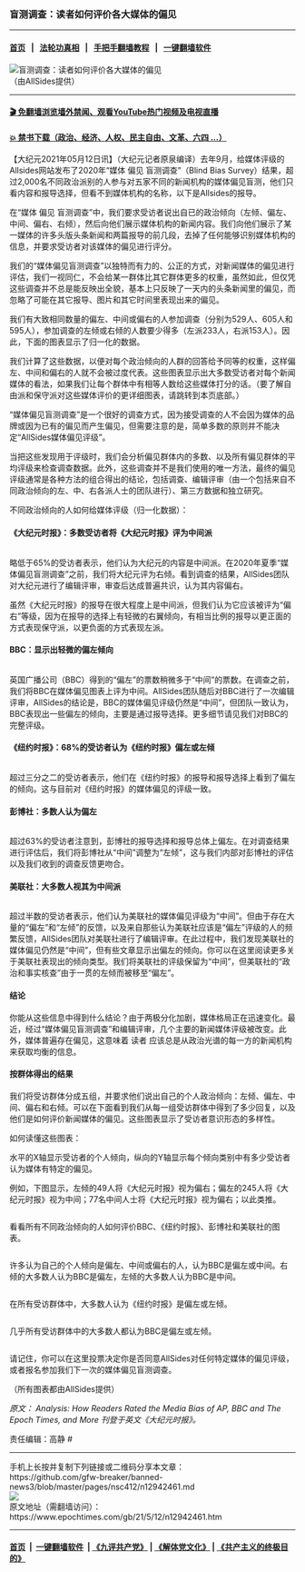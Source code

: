 ### 盲测调查：读者如何评价各大媒体的偏见
------------------------

#### [首页](https://github.com/gfw-breaker/banned-news3/blob/master/README.md) &nbsp;&nbsp;|&nbsp;&nbsp; [法轮功真相](https://github.com/begood0513/basic/blob/master/README.md)  &nbsp;&nbsp;|&nbsp;&nbsp; [手把手翻墙教程](https://github.com/gfw-breaker/guides/wiki)  &nbsp;&nbsp;|&nbsp;&nbsp; [一键翻墙软件](https://github.com/gfw-breaker/nogfw/blob/master/README.md)  



<div><img alt="盲测调查：读者如何评价各大媒体的偏见" class="attachment-djy_600_400 size-djy_600_400 wp-post-image" src="https://i.epochtimes.com/assets/uploads/2021/05/id12942488-GraphsBlog-Aug2020biassurvey-600x326.jpeg"/>
<div class="caption">
 （由AllSides提供）
</div></div><hr/>

#### [ 🎬  免翻墙浏览墙外禁闻、观看YouTube热门视频及电视直播](https://github.com/gfw-breaker/HelloWorld)

#### [ 💥  禁书下载（政治、经济、人权、民主自由、文革、六四 ...）](https://github.com/gfw-breaker/books/blob/master/README.md)

<div><p>
 【大纪元2021年05月12日讯】（大纪元记者原泉编译）去年9月，给媒体评级的Allsides网站发布了2020年“媒体
 <ok href="https://www.epochtimes.com/gb/tag/%E5%81%8F%E8%A7%81.html">
  偏见
 </ok>
 盲测调查”（Blind Bias Survey）结果，超过2,000名不同政治派别的人参与对五家不同的新闻机构的媒体偏见盲测，他们只看内容和报导选择，但看不到媒体机构的名称，以下是Allsides的报导。
</p>
<p>
 在“媒体
 <ok href="https://www.epochtimes.com/gb/tag/%E5%81%8F%E8%A7%81.html">
  偏见
 </ok>
 盲测调查”中，我们要求受访者说出自已的政治倾向（左倾、偏左、中间、偏右、右倾），然后向他们展示媒体机构的新闻内容。我们向他们展示了某一媒体的许多头版头条新闻和两篇报导的前几段，去掉了任何能够识别媒体机构的信息，并要求受访者对该媒体的偏见进行评分。
</p>
<p>
 我们的“媒体偏见盲测调查”以独特而有力的、公正的方式，对新闻媒体的偏见进行评估，我们一视同仁，不会给某一群体比其它群体更多的权重，虽然如此，但仅凭这些调查并不总是能反映出全貌，基本上只反映了一天内的头条新闻里的偏见，而忽略了可能在其它报导、图片和其它时间里表现出来的偏见。
</p>
<p>
 我们有大致相同数量的偏左、中间或偏右的人参加调查（分别为529人、605人和595人），参加调查的左倾或右倾的人数要少得多（左派233人，右派153人）。因此，下面的图表显示了归一化的数据。
</p>
<p>
 我们计算了这些数据，以便对每个政治倾向的人群的回答给予同等的权重，这样偏左、中间和偏右的人就不会被过度代表。这些图表显示出大多数受访者对每个新闻媒体的看法，如果我们让每个群体中有相等人数给这些媒体打分的话。（要了解自由派和保守派对这些媒体评价的更详细图表，请跳转到本页底部。）
</p>
<p>
 “媒体偏见盲测调查”是一个很好的调查方式，因为接受调查的人不会因为媒体的品牌或因为已有的偏见而产生偏见，但需要注意的是，简单多数的原则并不能决定“AllSides媒体偏见评级”。
</p>
<p>
 当把这些发现用于评级时，我们会分析偏见群体内的多数、以及所有偏见群体的平均评级来检查调查数据。此外，这些调查并不是我们使用的唯一方法，最终的偏见评级通常是各种方法的组合得出的结论，包括调查、编辑评审（由一个包括来自不同政治倾向的左、中、右各派人士的团队进行）、第三方数据和独立研究。
</p>
<p>
 不同政治倾向的人如何给媒体评级（归一化数据）：
</p>
<h4>
 《大纪元时报》：多数受访者将《大纪元时报》评为中间派
</h4>
<p>
 <img alt="" class="aligncenter wp-image-12942508" src="https://i.epochtimes.com/assets/uploads/2021/05/id12942508-simplegraphEpochTimes-450x264.jpg"/>
</p>
<p>
 略低于65%的受访者表示，他们认为大纪元的内容是中间派。在2020年夏季“媒体偏见盲测调查”之前，我们将大纪元评为右倾。看到调查的结果，AllSides团队对大纪元进行了编辑评审，审查后达成普遍共识，认为其内容偏右。
</p>
<p>
 虽然《大纪元时报》的报导在很大程度上是中间派，但我们认为它应该被评为“偏右”等级，因为在报导的选择上有轻微的右翼倾向，有相当比例的报导以更正面的方式表现保守派，以更负面的方式表现左派。
</p>
<h4>
 BBC：显示出轻微的偏左倾向
</h4>
<p>
 <img alt="" class="aligncenter wp-image-12942527" src="https://i.epochtimes.com/assets/uploads/2021/05/id12942527-simplegraphBBC-450x258.jpg"/>
</p>
<p>
 英国广播公司（BBC）得到的“偏左”的票数稍微多于“中间”的票数。在调查之前，我们将BBC在媒体偏见图表上评为中间。AllSides团队随后对BBC进行了一次编辑评审，AllSides的结论是，BBC的媒体偏见评级仍然是“中间”，但团队一致认为，BBC表现出一些偏左的倾向，主要是通过报导选择。更多细节请见我们对BBC的完整评级。
</p>
<h4>
 《纽约时报》：68%的受访者认为《纽约时报》偏左或左倾
</h4>
<p>
 <img alt="" class="aligncenter wp-image-12942530" src="https://i.epochtimes.com/assets/uploads/2021/05/id12942530-simplegraphNYT-450x265.jpg"/>
</p>
<p>
 超过三分之二的受访者表示，他们在《纽约时报》的报导和报导选择上看到了偏左的倾向。这与目前对《纽约时报》的媒体偏见的评级一致。
</p>
<h4>
 彭博社：多数人认为偏左
</h4>
<p>
 <img alt="" class="aligncenter wp-image-12942534" src="https://i.epochtimes.com/assets/uploads/2021/05/id12942534-simplegraphBloomberg-450x267.jpg"/>
</p>
<p>
 超过63%的受访者注意到，彭博社的报导选择和报导总体上偏左。在对调查结果进行评估后，我们将彭博社从“中间”调整为“左倾”，这与我们内部对彭博社的评估以及我们收到的调查反馈更吻合。
</p>
<h4>
 美联社：大多数人视其为中间派
</h4>
<p>
 <img alt="" class="aligncenter wp-image-12942535" src="https://i.epochtimes.com/assets/uploads/2021/05/id12942535-simplegraphAP-450x291.jpg"/>
</p>
<p>
 超过半数的受访者表示，他们认为美联社的媒体偏见评级为“中间”。但由于存在大量的“偏左”和“左倾”的反馈，以及来自那些认为美联社应该是“偏左”评级的人的频繁反馈，AllSides团队对美联社进行了编辑评审。在此过程中，我们发现美联社的媒体偏见仍然是“中间”，但有些文章显示出偏左的倾向。你可以在这里阅读更多关于美联社表现出的倾向类型。我们将美联社的评级保留为“中间”，但美联社的“政治和事实核查”由于一贯的左倾而被移至“偏左”。
</p>
<h4>
 结论
</h4>
<p>
 你能从这些信息中得到什么结论？由于两极分化加剧，媒体格局正在迅速变化。最近，经过“媒体偏见盲测调查”和编辑评审，几个主要的新闻媒体评级被改变。此外，媒体普遍存在偏见，这意味着
 <ok href="https://www.epochtimes.com/gb/tag/%E8%AF%BB%E8%80%85.html">
  读者
 </ok>
 应该总是从政治光谱的每一方的新闻机构来获取均衡的信息。
</p>
<h4>
 按群体得出的结果
</h4>
<p>
 我们将受访群体分成五组，并要求他们说出自己的个人政治倾向：左倾、偏左、中间、偏右和右倾。可以在下面看到我们从每一组受访群体中得到了多少回复，以及他们是如何评价新闻媒体的偏见。这些图表显示了受访者意识形态的多样性。
</p>
<p>
 如何读懂这些图表：
</p>
<p>
 水平的X轴显示受访者的个人倾向，纵向的Y轴显示每个倾向类别中有多少受访者认为媒体有特定的偏见。
</p>
<p>
 例如，下图显示，左倾的49人将《大纪元时报》视为偏右；偏左的245人将《大纪元时报》视为中间；77名中间人士将《大纪元时报》视为偏右；以此类推。
</p>
<p>
 <img alt="" class="aligncenter wp-image-12942543" src="https://i.epochtimes.com/assets/uploads/2021/05/id12942543-Aug2020-BlindSurvey-EpochTimes-450x410.jpeg"/>
</p>
<p>
 看看所有不同政治倾向的人如何评价BBC、《纽约时报》、彭博社和美联社的图表。
</p>
<p>
 <img alt="" class="aligncenter wp-image-12942545" src="https://i.epochtimes.com/assets/uploads/2021/05/id12942545-Aug2020-BlindSurvey-BBC-450x410.jpeg"/>
</p>
<p>
 许多认为自己的个人倾向是偏左、中间或偏右的人，认为BBC是偏左或中间。右倾的大多数人认为BBC是偏左，左倾的大多数人认为BBC是中间。
</p>
<p>
 <img alt="" class="aligncenter wp-image-12942547" src="https://i.epochtimes.com/assets/uploads/2021/05/id12942547-Aug2020-BlindSurvey-NYT-450x410.jpeg"/>
</p>
<p>
 在所有受访群体中，大多数人认为《纽约时报》是偏左或左倾。
</p>
<p>
 <img alt="" class="aligncenter wp-image-12942550" src="https://i.epochtimes.com/assets/uploads/2021/05/id12942550-Aug2020-BlindSurvey-Bloomberg-450x410.jpeg"/>
</p>
<p>
 几乎所有受访群体中的大多数人都认为BBC是偏左或左倾。
</p>
<p>
 <img alt="" class="aligncenter wp-image-12942553" src="https://i.epochtimes.com/assets/uploads/2021/05/id12942553-Aug2020-BlindSurvey-AP-450x410.jpeg"/>
</p>
<p>
 请记住，你可以在这里投票决定你是否同意AllSides对任何特定媒体的偏见评级，或者报名参加我们下一次的媒体偏见盲测调查。
</p>
<p>
 （所有图表都由AllSides提供）
</p>
<p>
 <em>
  原文：
  <ok href="https://www.theepochtimes.com/how-readers-rated-the-media-bias-of-ap-bbc-and-the-epoch-times-and-more_3805916.html">
   Analysis: How Readers Rated the Media Bias of AP, BBC and The Epoch Times, and More
  </ok>
  刊登于英文《大纪元时报》。
 </em>
</p>
<p>
 责任编辑：高静 #
</p>
</div>
<hr/>
手机上长按并复制下列链接或二维码分享本文章：<br/>
https://github.com/gfw-breaker/banned-news3/blob/master/pages/nsc412/n12942461.md <br/>
<a href='https://github.com/gfw-breaker/banned-news3/blob/master/pages/nsc412/n12942461.md'><img src='https://github.com/gfw-breaker/banned-news3/blob/master/pages/nsc412/n12942461.md.png'/></a> <br/>
原文地址（需翻墙访问）：https://www.epochtimes.com/gb/21/5/12/n12942461.htm


------------------------
#### [首页](https://github.com/gfw-breaker/banned-news3/blob/master/README.md) &nbsp;|&nbsp; [一键翻墙软件](https://github.com/gfw-breaker/nogfw/blob/master/README.md) &nbsp;| [《九评共产党》](https://github.com/gfw-breaker/9ping.md/blob/master/README.md#九评之一评共产党是什么) | [《解体党文化》](https://github.com/gfw-breaker/jtdwh.md/blob/master/README.md) | [《共产主义的终极目的》](https://github.com/gfw-breaker/gczydzjmd.md/blob/master/README.md)


<img src='http://gfw-breaker.win/banned-news3/pages/nsc412/n12942461.md' width='0px' height='0px'/>